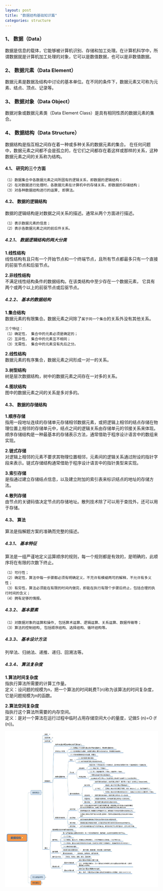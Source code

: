 ```yaml
---
layout: post
title: "数据结构基础知识篇"
categories: structure
---
```


### 1、 数据（Data）
数据是信息的载体，它能够被计算机识别、存储和加工处理。在计算机科学中，所谓数据就是计算机加工处理的对象，它可以是数值数据，也可以是非数值数据。

### 2、 数据元素（Data Element）
数据元素是数据及结构中讨论的基本单位。在不同的条件下，数据元素又可称为元素、结点、顶点、记录等。

### 3、 数据对象（Data Object）
数据对象或数据元素类（Data Element Class）是具有相同性质的数据元素的集合。

### 4、 数据结构（Data Structure） 
数据结构是指互相之间存在着一种或多种关系的数据元素的集合。 在任何问题中，数据元素之间都不会是孤立的，在它们之间都存在着这样或那样的关系，这种数据元素之间的关系称为结构。 

#### 4.1、 研究的三个方面 
```
（1）数据集合中各数据元素之间所固有的逻辑关系，即数据的逻辑结构； 
（2）在对数据进行处理时，各数据元素在计算机中的存储关系，即数据的存储结构； 
（3）对各种数据结构进行的运算, 即算法。
```

#### 4.2、 数据的逻辑结构
数据的逻辑结构是对数据之间关系的描述。通常从两个方面进行描述。
```
（1）表示数据元素的信息； 
（2）表示各数据元素之间的前后件关系。 
```

##### 4.2.1、 数据逻辑结构的两大分类

**1.线性结构**  
线性结构有且只有一个开始节点和一个终端节点，且所有节点都最多只有一个直接的前驱节点和后驱节点。

**2.非线性结构**  
不满足线性结构条件的数据结构。在该类结构中至少存在一个数据元素， 它具有两个或两个以上的前驱节点或后驱节点。

##### 4.2.2、 基本的数据结构

**1.集合结构**  
数据元素的有限集合。数据元素之间除了`属于同一个集合`的关系外没有其他关系。
```
三个特征：
（1）确定性， 集合中的元素必须是确定的；
（2）互异性， 集合中的元素互不相同；
（3）无需性， 集合中的元素没有先后之分。
```

**2.线性结构**  
数据元素的有序集合，数据元素之间形成一对一的关系。

**3.树型结构**  
树是层次数据结构，树中的数据元素之间存在一对多的关系。

**4.图状结构**  
图中的数据元素之间的关系是多对多的。

#### 4.3、 数据的存储结构

**1.顺序存储**  
指用一段地址连续的存储单元存储相邻数据元素，或把逻辑上相邻的结点存储在物理位置上相邻的存储单元中，结点之间的逻辑关系由存储单元的邻接关系来体现。顺序存储结构是一种最基本的存储表示方法，通常借助于程序设计语言中的数组来实现。

**2.链式存储**  
对逻辑上相邻的元素不要求其物理位置相邻，元素间的逻辑关系通过附设的指针字段来表示。链式存储结构通常借助于程序设计语言中的指针类型来实现。

**3.索引存储**  
是指通过建立存储结点信息，以及建立附加的索引表来标识结点的地址的存储方法。

**4.散列存储**  
由节点的关键码值决定节点的存储地址。散列技术除了可以用于查找外，还可以用于存储。


#### 4.3、 算法
算法是指解题方案的准确而完整的描述。 

##### 4.3.1、 基本特征
算法是一组严谨地定义运算顺序的规则，每一个规则都是有效的，是明确的，此顺序将在有限的次数下终止。
```
（1）可行性； 
（2）确定性，算法中每一步骤都必须有明确定义，不充许有模棱两可的解释，不允许有多义性； 
（3）有穷性，算法必须能在有限的时间内做完，即能在执行有限个步骤后终止，包括合理的执行时间的含义； 
（4）拥有足够的情报。
```

##### 4.3.2、 基本要素
```
（1）对数据对象的运算和操作, 包括算术运算、逻辑运算、关系运算、数据传输等； 
（3）算法的控制结构, 包括顺序结构、选择结构、循环结构等。
```

##### 4.3.3、 基本设计方法
列举法、归纳法、递推、递归、回溯法等。

##### 4.3.4、 算法复杂度
**1.算法时间复杂度**  
指执行算法所需要的计算工作量。  
定义：设问题的规模为n，把一个算法的时间耗费T(n)称为该算法的时间复杂度，它是问题规模为n的函数。

**2.算法空间复杂度**  
指执行这个算法所需要的内存空间。  
定义：是对一个算法在运行过程中临时占用存储空间大小的量度，记做S (n)=O (f (n))。


![思维导图](/assets/images/blogs/2022-02-19_datastructure.jpg)
